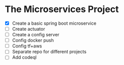 # The Microservices Project

- [x] Create a basic spring boot microservice
- [ ] Create actuator
- [ ] Create a config server
- [ ] Config docker push
- [ ] Config tf+aws
- [ ] Separate repo for different projects
- [ ] Add codeql
